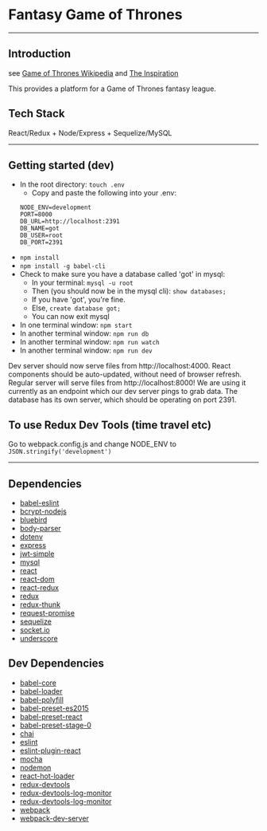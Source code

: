 # Fantasy Game of Thrones

----
## Introduction
see [Game of Thrones Wikipedia](https://en.wikipedia.org/wiki/Game_of_Thrones)
and [The Inspiration](http://www.theverge.com/2015/4/10/8382395/the-game-of-game-of-thrones-who-will-win-season-five)

This provides a platform for a Game of Thrones fantasy league.

## Tech Stack

React/Redux + Node/Express + Sequelize/MySQL

----
## Getting started (dev)
* In the root directory: `touch .env`
  * Copy and paste the following into your .env:
  ```
  NODE_ENV=development
  PORT=8000
  DB_URL=http://localhost:2391
  DB_NAME=got
  DB_USER=root
  DB_PORT=2391
  ```
* `npm install`
* `npm install -g babel-cli`
* Check to make sure you have a database called 'got' in mysql:
  * In your terminal: `mysql -u root`
  * Then (you should now be in the mysql cli): `show databases;`
  * If you have 'got', you're fine.
  * Else, `create database got;`
  * You can now exit mysql
* In one terminal window: `npm start`
* In another terminal window: `npm run db`
* In another terminal window: `npm run watch`
* In another terminal window: `npm run dev`

Dev server should now serve files from http://localhost:4000. React components should be auto-updated, without need of browser refresh. 
Regular server will serve files from http://localhost:8000! We are using it currently as an endpoint which our dev server pings to grab data.
The database has its own server, which should be operating on port 2391.

## To use Redux Dev Tools (time travel etc)
Go to webpack.config.js and change NODE_ENV to `JSON.stringify('development')`


----
## Dependencies
* [babel-eslint](https://github.com/babel/babel-eslint)
* [bcrypt-nodejs](https://www.npmjs.com/package/bcrypt-nodejs)
* [bluebird](https://www.npmjs.com/package/bluebird)
* [body-parser](https://github.com/expressjs/body-parser)
* [dotenv](https://github.com/bkeepers/dotenv)
* [express](https://www.npmjs.com/package/express)
* [jwt-simple](https://www.npmjs.com/package/jwt-simple)
* [mysql](https://www.npmjs.com/package/mysql)
* [react](https://github.com/facebook/react)
* [react-dom](https://www.npmjs.com/package/react-dom)
* [react-redux](https://github.com/rackt/react-redux)
* [redux](https://github.com/rackt/redux)
* [redux-thunk](https://github.com/gaearon/redux-thunk)
* [request-promise](https://www.npmjs.com/package/request-promise)
* [sequelize](https://www.npmjs.com/package/sequelize)
* [socket.io](https://www.npmjs.com/package/socket.io)
* [underscore](https://www.npmjs.com/package/underscore)

## Dev Dependencies
* [babel-core](https://github.com/babel/babel/tree/master/packages/babel-core)
* [babel-loader](https://github.com/babel/babel-loader)
* [babel-polyfill](https://www.npmjs.com/package/babel-polyfill)
* [babel-preset-es2015](https://github.com/babel/babel/tree/master/packages/babel-preset-es2015)
* [babel-preset-react](https://github.com/babel/babel/tree/master/packages/babel-preset-react)
* [babel-preset-stage-0](https://github.com/babel/babel/tree/master/packages/babel-preset-stage-0)
* [chai](https://www.npmjs.com/package/chai)
* [eslint](https://www.npmjs.com/package/eslint)
* [eslint-plugin-react](https://github.com/yannickcr/eslint-plugin-react)
* [mocha](https://www.npmjs.com/package/mocha)
* [nodemon](https://www.npmjs.com/package/nodemon)
* [react-hot-loader](https://github.com/gaearon/react-hot-loader)
* [redux-devtools](https://github.com/gaearon/redux-devtools)
* [redux-devtools-log-monitor](https://www.npmjs.com/package/redux-devtools-dock-monitor)
* [redux-devtools-log-monitor](https://www.npmjs.com/package/redux-devtools-log-monitor)
* [webpack](https://github.com/webpack/webpack)
* [webpack-dev-server](https://github.com/webpack/webpack-dev-server)
